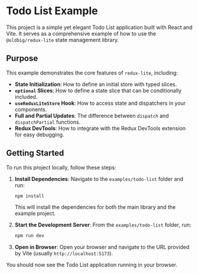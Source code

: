 # Todo List Example

This project is a simple yet elegant Todo List application built with React and Vite. It serves as a comprehensive example of how to use the `@oldbig/redux-lite` state management library.

## Purpose

This example demonstrates the core features of `redux-lite`, including:

- **State Initialization**: How to define an initial store with typed slices.
- **`optional` Slices**: How to define a state slice that can be conditionally included.
- **`useReduxLiteStore` Hook**: How to access state and dispatchers in your components.
- **Full and Partial Updates**: The difference between `dispatch` and `dispatchPartial` functions.
- **Redux DevTools**: How to integrate with the Redux DevTools extension for easy debugging.

## Getting Started

To run this project locally, follow these steps:

1.  **Install Dependencies**:
    Navigate to the `examples/todo-list` folder and run:
    ```bash
    npm install
    ```
    This will install the dependencies for both the main library and the example project.

2.  **Start the Development Server**:
    From the `examples/todo-list` folder, run:
    ```bash
    npm run dev
    ```

3.  **Open in Browser**:
    Open your browser and navigate to the URL provided by Vite (usually `http://localhost:5173`).

You should now see the Todo List application running in your browser.

